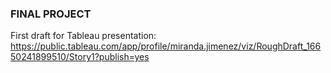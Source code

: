 ### FINAL PROJECT
First draft for Tableau presentation:
https://public.tableau.com/app/profile/miranda.jimenez/viz/RoughDraft_16650241899510/Story1?publish=yes

